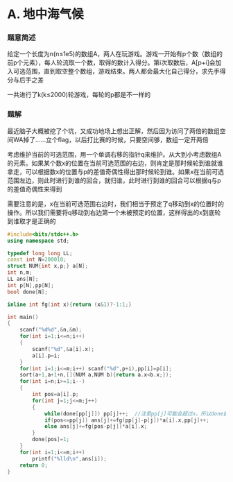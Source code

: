 # A. 地中海气候

### 题意简述

给定一个长度为n(n≤1e5)的数组A，两人在玩游戏。游戏一开始有p个数（数组的前p个元素），每人轮流取一个数，取得的数计入得分。第i次取数后，A\[p+i\]会加入可选范围，直到取空整个数组，游戏结束。两人都会最大化自己得分，求先手得分与后手之差

一共进行了k(k≤2000)轮游戏，每轮的p都是不一样的

### 题解

最近脑子大概被挖了个坑，又成功地场上想出正解，然后因为访问了两倍的数组空间WA掉了……立个flag，以后打比赛的时候，只要空间够，数组一定开两倍

考虑维护当前的可选范围，用一个单调右移的指针q来维护。从大到小考虑数组A的元素。如果某个数x的位置在当前可选范围的右边，则肯定是那时候轮到谁就谁拿走，可以根据数x的位置与p的差值奇偶性得出那时候轮到谁。如果x在当前可选范围左边，则此时进行到谁的回合，就归谁，此时进行到谁的回合可以根据q与p的差值奇偶性来得到

需要注意的是，x在当前可选范围右边时，我们相当于预定了q移动到x的位置时的操作。所以我们需要将q移动到右边第一个未被预定的位置，这样得出的x到底轮到谁取才是正确的

```cpp
#include<bits/stdc++.h>
using namespace std;

typedef long long LL;
const int N=200010;
struct NUM{int x,p;} a[N];
int n,m;
LL ans[N];
int p[N],pp[N];
bool done[N];

inline int fg(int x){return (x&1)?-1:1;}

int main()
{
    scanf("%d%d",&n,&m);
    for(int i=1;i<=n;i++)
    {
        scanf("%d",&a[i].x);
        a[i].p=i;
    }
    for(int i=1;i<=m;i++) scanf("%d",p+i),pp[i]=p[i];
    sort(a+1,a+1+n,[](NUM a,NUM b){return a.x<b.x;});
    for(int i=n;i>=1;i--)
    {
        int pos=a[i].p;
        for(int j=1;j<=m;j++)
        {
            while(done[pp[j]]) pp[j]++;  //注意pp[j]可能会超过n，所以done数组要开两倍！
            if(pos<=pp[j]) ans[j]+=fg(pp[j]-p[j])*a[i].x,pp[j]++;
            else ans[j]+=fg(pos-p[j])*a[i].x;
        }
        done[pos]=1;
    }
    for(int i=1;i<=m;i++)
        printf("%lld\n",ans[i]);
    return 0;
}
```